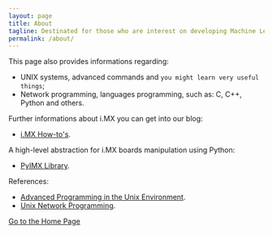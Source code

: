 ```yaml
---
layout: page
title: About
tagline: Destinated for those who are interest on developing Machine Learning applications for embedded systems.
permalink: /about/
---
```


This page also provides informations regarding:

- UNIX systems, advanced commands and `you might learn very useful things`;
- Network programming, languages programming, such as: C, C++, Python and others.

Further informations about i.MX you can get into our blog:

- [i.MX How-to's](http://imxdev.gitlab.io/).

A high-level abstraction for i.MX boards manipulation using Python: 

- [PyIMX Library](http://pyimx.readthedocs.io/en/latest/).

References:

- [Advanced Programming in the Unix Environment](http://www.apuebook.com/apue2e.html).
- [Unix Network Programming]().

[Go to the Home Page](./)
